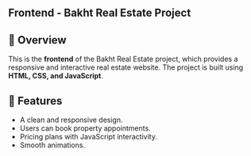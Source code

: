 ## Frontend - Bakht Real Estate  Project

## 📌 Overview
This is the **frontend** of the Bakht Real Estate project, which provides a responsive and interactive real estate website. The project is built using **HTML, CSS, and JavaScript**.

## 🚀 Features
- A clean and responsive design.
-  Users can book property appointments.
- Pricing plans with JavaScript interactivity.
- Smooth animations.



